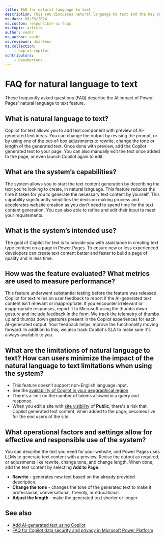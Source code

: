 ```yaml
---
title: FAQ for natural language to text
description: This FAQ discusses natural language to text and the key considerations for making use of this technology responsibly.
ms.date: 08/30/2024
ms.custom: responsible-ai-faqs
ms.topic: article
author: vashr
ms.author: vashr
ms.reviewer: dmartens
ms.collection: 
    - bap-ai-copilot
contributors:
    - DanaMartens
---
```


# FAQ for natural language to text

These frequently asked questions (FAQ) describe the AI impact of Power Pages' natural language to text feature.

## What is natural language to text?

Copilot for text allows you to add text component with preview of AI-generated text ideas. You can change the output by revising the prompt, or by using one of the out-of-box adjustments to rewrite, change the tone or length of the generated text. Once done with preview, add the Copilot generated text to your page. You can also manually edit the text once added to the page, or even launch Copilot again to edit.

## What are the system’s capabilities?

The system allows you to start the text content generation by describing the text you're looking to create, in natural language. This feature reduces the time it takes for you to generate the necessary text content by yourself. This capability significantly simplifies the decision making process and accelerates website creation as you don't need to spend time for the text content generation. You can also able to refine and edit their input to meet your requirements.

## What is the system’s intended use?

The goal of Copilot for text is to provide you with assistance in creating text type content on a page in Power Pages. To ensure new or less experienced developers can create text content better and faster to build a page of quality and in less time.

## How was the feature evaluated? What metrics are used to measure performance?

This feature underwent substantial testing before the feature was released. Copilot for text relies on user feedback to report if the AI-generated text content isn't relevant or inappropriate. If you encounter irrelevant or inappropriate responses, report it to Microsoft using the thumbs down gesture and include feedback in the form. We track the telemetry of thumbs up and thumbs down gestures present in the Copilot experiences for each AI-generated output. Your feedback helps improve the functionality moving forward. In addition to this, we also track Copilot's SLA to make sure it's always available to you.

## What are the limitations of natural language to text? How can users minimize the impact of the natural language to text limitations when using the system?

- This feature doesn’t support non-English language input.  
- See the [availability of Copilot in your geographical region](/power-platform/admin/geographical-availability-copilot).
- There's a limit on the number of tokens allowed in a query and response.  
- When you edit a site with [site visibility](security/site-visibility.md) of **Public**, there's a risk that Copilot generated text content, when added to the page, becomes live for the end users of the site.

## What operational factors and settings allow for effective and responsible use of the system?

You can describe the text you need for your website, and Power Pages uses LLMs to generate text content with a preview. Revise the output as required, or adjustments like rewrite, change tone, and change length. When done, add the text content by selecting **Add to Page**.

- **Rewrite** - generates new text based on the already provided description.
- **Change the tone** - changes the tone of the generated text to make it professional, conversational, friendly, or educational.
- **Adjust the length** - make the generated text shorter or longer.

## See also

- [Add AI-generated text using Copilot](getting-started/add-text-copilot.md)
- [FAQ for Copilot data security and privacy in Microsoft Power Platform](/power-platform/faqs-copilot-data-security-privacy/)
